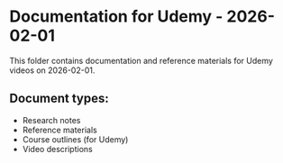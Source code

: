 # Documentation for Udemy - 2026-02-01

This folder contains documentation and reference materials for Udemy videos on 2026-02-01.

## Document types:
- Research notes
- Reference materials
- Course outlines (for Udemy)
- Video descriptions
